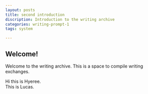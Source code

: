```yaml
---
layout: posts
title: second introduction
discription: Introduction to the writing archive
categories: writing-prompt-1
tags: system 

---
```


## Welcome!


Welcome to the writing archive. This is a space to compile writing exchanges.

Hi this is Hyeree.  
This is Lucas.

